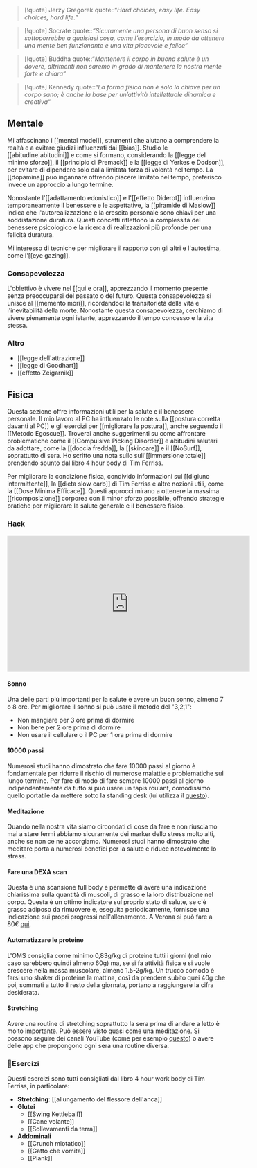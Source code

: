 > [!quote] Jerzy Gregorek
> quote::“*Hard choices, easy life. Easy choices, hard life.”*

> [!quote] Socrate
> quote::*“Sicuramente una persona di buon senso si sottoporrebbe a qualsiasi cosa, come l’esercizio, in modo da ottenere una mente ben funzionante e una vita piacevole e felice“*

> [!quote] Buddha
> quote::“*Mantenere il corpo in buona salute è un dovere, altrimenti non saremo in grado di mantenere la nostra mente forte e chiara*“

> [!quote] Kennedy
> quote::“*La forma fisica non è solo la chiave per un corpo sano; è anche la base per un’attività intellettuale dinamica e creativa*“

## Mentale

Mi affascinano i [[mental model]], strumenti che aiutano a comprendere la realtà e a evitare giudizi influenzati dai [[bias]].
Studio le [[abitudine|abitudini]] e come si formano, considerando la [[legge del minimo sforzo]], il [[principio di Premack]] e la [[legge di Yerkes e Dodson]], per evitare di dipendere solo dalla limitata forza di volontà nel tempo. La [[dopamina]] può ingannare offrendo piacere limitato nel tempo, preferisco invece un approccio a lungo termine.

Nonostante l'[[adattamento edonistico]] e l'[[effetto Diderot]] influenzino temporaneamente il benessere e le aspettative, la [[piramide di Maslow]] indica che l'autorealizzazione e la crescita personale sono chiavi per una soddisfazione duratura. Questi concetti riflettono la complessità del benessere psicologico e la ricerca di realizzazioni più profonde per una felicità duratura.

Mi interesso di tecniche per migliorare il rapporto con gli altri e l'autostima, come l'[[eye gazing]].

### Consapevolezza

L'obiettivo è vivere nel [[qui e ora]], apprezzando il momento presente senza preoccuparsi del passato o del futuro. Questa consapevolezza si unisce al [[memento mori]], ricordandoci la transitorietà della vita e l'inevitabilità della morte. Nonostante questa consapevolezza, cerchiamo di vivere pienamente ogni istante, apprezzando il tempo concesso e la vita stessa.

### Altro

* [[legge dell'attrazione]]
* [[legge di Goodhart]]
* [[effetto Zeigarnik]]

## Fisica

Questa sezione offre informazioni utili per la salute e il benessere personale. Il mio lavoro al PC ha influenzato le note sulla [[postura corretta davanti al PC]] e gli esercizi per [[migliorare la postura]], anche seguendo il [[Metodo Egoscue]].
Troverai anche suggerimenti su come affrontare problematiche come il [[Compulsive Picking Disorder]] e abitudini salutari da adottare, come la [[doccia fredda]], la [[skincare]] e il [[NoSurf]], soprattutto di sera.
Ho scritto una nota sullo sull'[[immersione totale]] prendendo spunto dal libro 4 hour body di Tim Ferriss.

Per migliorare la condizione fisica, condivido informazioni sul [[digiuno intermittente]], la [[dieta slow carb]] di Tim Ferriss e altre nozioni utili, come la [[Dose Minima Efficace]].
Questi approcci mirano a ottenere la massima [[ricomposizione]] corporea con il minor sforzo possibile, offrendo strategie pratiche per migliorare la salute generale e il benessere fisico.

### Hack

<div class="iframe-container">
  <iframe width="560" height="315" src="https://www.youtube.com/embed/hBEKGBLAB80" title="YouTube video player" frameborder="0" allow="accelerometer; autoplay; clipboard-write; encrypted-media; gyroscope; picture-in-picture" allowfullscreen></iframe>
</div>

#### Sonno
Una delle parti più importanti per la salute è avere un buon sonno, almeno 7 o 8 ore.
Per migliorare il sonno si può usare il metodo del "3,2,1":
* Non mangiare per 3 ore prima di dormire
* Non bere per 2 ore prima di dormire
* Non usare il cellulare o il PC per 1 ora prima di dormire

#### 10000 passi
Numerosi studi hanno dimostrato che fare 10000 passi al giorno è fondamentale per ridurre il rischio di numerose malattie e problematiche sul lungo termine.
Per fare di modo di fare sempre 10000 passi al giorno indipendentemente da tutto si può usare un tapis roulant, comodissimo quello portatile da mettere sotto la standing desk (lui utilizza il [questo](https://www.amazon.it/dp/B09F2QWWB8?keywords=treadmill%20desk%20walking%20pad%20c2&geniuslink=true)).

#### Meditazione
Quando nella nostra vita siamo circondati di cose da fare e non riusciamo mai a stare fermi abbiamo sicuramente dei marker dello stress molto alti, anche se non ce ne accorgiamo.
Numerosi studi hanno dimostrato che meditare porta a numerosi benefici per la salute e riduce notevolmente lo stress.

#### Fare una DEXA scan
Questa è una scansione full body e permette di avere una indicazione chiarissima sulla quantità di muscoli, di grasso e la loro distribuzione nel corpo.
Questa è un ottimo indicatore sul proprio stato di salute, se c'è grasso adiposo da rimuovere e, eseguita periodicamente, fornisce una indicazione sui propri progressi nell'allenamento.
A Verona si può fare a 80€ [qui](https://polispecialisticoverona.it/esame-total-body/).

#### Automatizzare le proteine
L'OMS consiglia come minimo 0,83g/kg di proteine tutti i giorni (nel mio caso sarebbero quindi almeno 60g) ma, se si fa attività fisica e si vuole crescere nella massa muscolare, almeno 1.5-2g/kg.
Un trucco comodo è farsi uno shaker di proteine la mattina, così da prendere subito quei 40g che poi, sommati a tutto il resto della giornata, portano a raggiungere la cifra desiderata.

#### Stretching
Avere una routine di stretching soprattutto la sera prima di andare a letto è molto importante. Può essere visto quasi come una meditazione.
Si possono seguire dei canali YouTube  (come per esempio [questo](https://www.youtube.com/@JuiceandToya)) o avere delle app che propongono ogni sera una routine diversa.

### 💪Esercizi
Questi esercizi sono tutti consigliati dal libro 4 hour work body di Tim Ferriss, in particolare:

* **Stretching**: [[allungamento del flessore dell'anca]]
* **Glutei**
	* [[Swing Kettleball]]
	* [[Cane volante]]
	* [[Sollevamenti da terra]]
* **Addominali**
	* [[Crunch miotatico]]
	* [[Gatto che vomita]]
	* [[Plank]]